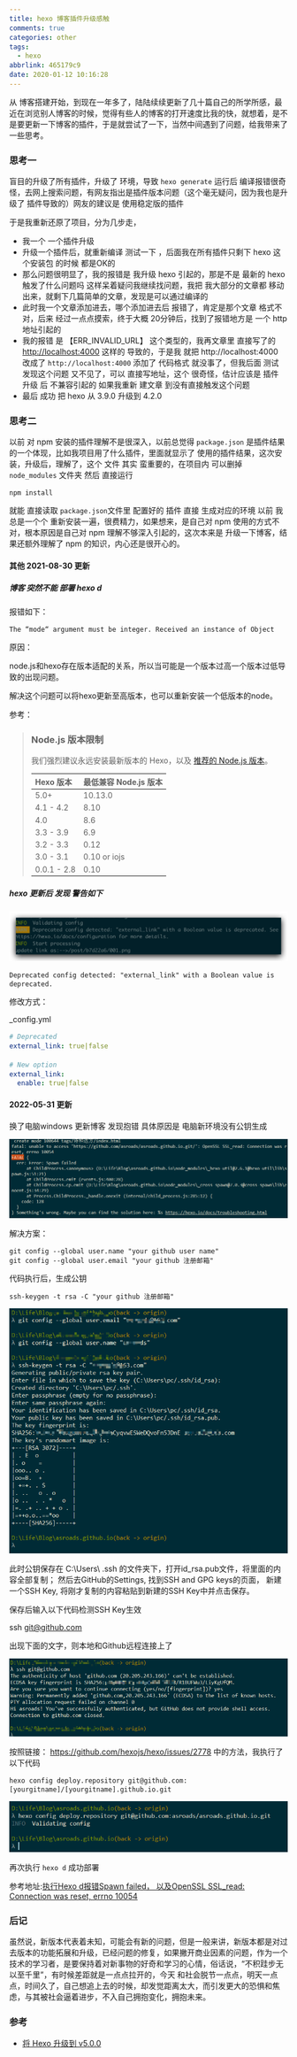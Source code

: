```yaml
---
title: hexo 博客插件升级感触
comments: true
categories: other
tags:
  - hexo
abbrlink: 465179c9
date: 2020-01-12 10:16:28
---
```


从 博客搭建开始，到现在一年多了，陆陆续续更新了几十篇自己的所学所感，最近在浏览别人博客的时候，觉得有些人的博客的打开速度比我的快，就想着，是不是要更新一下博客的插件，于是就尝试了一下，当然中间遇到了问题，给我带来了一些思考。
<!--more-->

### 思考一

盲目的升级了所有插件，升级了 环境，导致 `hexo generate` 运行后 编译报错很奇怪，去网上搜索问题，有网友指出是插件版本问题（这个毫无疑问，因为我也是升级了 插件导致的）网友的建议是 使用稳定版的插件

于是我重新还原了项目，分为几步走，

- 我一个 一个插件升级
- 升级一个插件后，就重新编译 测试一下 ，后面我在所有插件只剩下  hexo 这个安装包 的时候 都是OK的
- 那么问题很明显了，我的报错是 我升级 hexo 引起的，那是不是 最新的 hexo 触发了什么问题吗 这样呆着疑问我继续找问题，我把 我大部分的文章都 移动出来，就剩下几篇简单的文章，发现是可以通过编译的
- 此时我一个文章添加进去，哪个添加进去后 报错了，肯定是那个文章 格式不对，后来 经过一点点摸索，终于大概 20分钟后，找到了报错地方是 一个 http 地址引起的
- 我的报错 是 【ERR_INVALID_URL】 这个类型的，我再文章里 直接写了的  [http://localhost:4000](http://localhost:4000 ) 这样的 导致的，于是我 就把  http://localhost:4000  改成了  `http://localhost:4000`  添加了 代码格式 就没事了，但我后面 测试 发现这个问题 又不见了，可以 直接写地址，这个 很奇怪，估计应该是 插件 升级 后 不兼容引起的 如果我重新 建文章 到没有直接触发这个问题
- 最后 成功 把 hexo  从 3.9.0 升级到 4.2.0

### 思考二

以前 对 npm 安装的插件理解不是很深入，以前总觉得 `package.json` 是插件结果的一个体现，比如我项目用了什么插件，里面就显示了 使用的插件结果，这次安装，升级后，理解了，这个 文件 其实 蛮重要的，在项目内 可以删掉  `node_modules` 文件夹 然后 直接运行 

```shell
npm install
```

就能 直接读取 `package.json`文件里 配置好的 插件 直接 生成对应的环境  以前 我总是一个个 重新安装一遍，很费精力，如果想来，是自己对 npm 使用的方式不对，根本原因是自己对 npm 理解不够深入引起的，这次本来是 升级一下博客，结果还额外理解了 npm 的知识，内心还是很开心的。

#### 其他 2021-08-30 更新

##### 博客 突然不能 部署 hexo d 

报错如下：

```
The “mode“ argument must be integer. Received an instance of Object
```

原因：

node.js和hexo存在版本适配的关系，所以当可能是一个版本过高一个版本过低导致的出现问题。

解决这个问题可以将hexo更新至高版本，也可以重新安装一个低版本的node。

参考：

> ### Node.js 版本限制
>
> 我们强烈建议永远安装最新版本的 Hexo，以及 [推荐的 Node.js 版本](https://hexo.io/zh-cn/docs/#安装前提)。
>
> | Hexo 版本   | 最低兼容 Node.js 版本 |
> | :---------- | :-------------------- |
> | 5.0+        | 10.13.0               |
> | 4.1 - 4.2   | 8.10                  |
> | 4.0         | 8.6                   |
> | 3.3 - 3.9   | 6.9                   |
> | 3.2 - 3.3   | 0.12                  |
> | 3.0 - 3.1   | 0.10 or iojs          |
> | 0.0.1 - 2.8 | 0.10                  |

##### hexo 更新后 发现 警告如下

![image-20210830123523269](hexo-博客插件升级感触/image-20210830123523269.png)

```shell
Deprecated config detected: "external_link" with a Boolean value is deprecated.
```

修改方式：

_config.yml

```yaml
# Deprecated
external_link: true|false

# New option
external_link:
  enable: true|false

```

#### 2022-05-31 更新

换了电脑windows 更新博客 发现抱错 具体原因是 电脑新环境没有公钥生成

![image-20220531111336691](hexo-%E5%8D%9A%E5%AE%A2%E6%8F%92%E4%BB%B6%E5%8D%87%E7%BA%A7%E6%84%9F%E8%A7%A6/image-20220531111336691.png)

解决方案：

```
git config --global user.name "your github user name"
git config --global user.email "your github 注册邮箱"

```

代码执行后，生成公钥

```
ssh-keygen -t rsa -C "your github 注册邮箱"
```

![image-20220531111650773](hexo-%E5%8D%9A%E5%AE%A2%E6%8F%92%E4%BB%B6%E5%8D%87%E7%BA%A7%E6%84%9F%E8%A7%A6/image-20220531111650773.png)

此时公钥保存在 C:\Users\ .ssh 的文件夹下，打开id_rsa.pub文件，将里面的内容全部复制； 然后去GitHub的Settings, 找到SSH and GPG keys的页面， 新建一个SSH Key, 将刚才复制的内容粘贴到新建的SSH Key中并点击保存。

保存后输入以下代码检测SSH Key生效

ssh git@github.com

出现下面的文字，则本地和Github远程连接上了

![image-20220531112107348](hexo-%E5%8D%9A%E5%AE%A2%E6%8F%92%E4%BB%B6%E5%8D%87%E7%BA%A7%E6%84%9F%E8%A7%A6/image-20220531112107348.png)

按照链接： https://github.com/hexojs/hexo/issues/2778 中的方法，我执行了以下代码

```
hexo config deploy.repository git@github.com:[yourgitname]/[yourgitname].github.io.git
```

![image-20220531112329853](hexo-%E5%8D%9A%E5%AE%A2%E6%8F%92%E4%BB%B6%E5%8D%87%E7%BA%A7%E6%84%9F%E8%A7%A6/image-20220531112329853.png)

再次执行 `hexo d` 成功部署

参考地址:[执行Hexo d报错Spawn failed， 以及OpenSSL SSL_read: Connection was reset, errno 10054](https://blog.csdn.net/Candle_light/article/details/114992784)

### 后记

虽然说，新版本代表着未知，可能会有新的问题，但是一般来讲，新版本都是对过去版本的功能拓展和升级，已经问题的修复，如果撇开商业因素的问题，作为一个技术的学习者，是要保持着对新事物的好奇和学习的心情，俗话说，“不积跬步无以至千里”，有时候差距就是一点点拉开的，今天 和社会脱节一点点，明天一点点，时间久了，自己想追上去的时候，却发觉距离太大，而引发更大的恐惧和焦虑，与其被社会逼着进步，不入自己拥抱变化，拥抱未来。

### 参考

- [将 Hexo 升级到 v5.0.0](https://tommy.net.cn/2020/08/08/upgrade-hexo-to-v5-0-0/)

